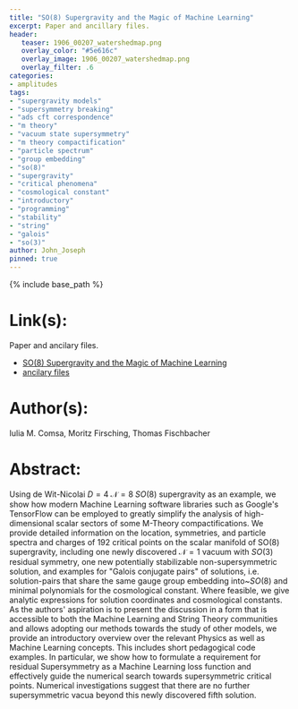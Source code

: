 ```yaml
---
title: "SO(8) Supergravity and the Magic of Machine Learning"
excerpt: Paper and ancillary files.
header:
   teaser: 1906_00207_watershedmap.png
   overlay_color: "#5e616c"
   overlay_image: 1906_00207_watershedmap.png
   overlay_filter: .6
categories:
- amplitudes
tags:
- "supergravity models"
- "supersymmetry breaking"
- "ads cft correspondence"
- "m theory"
- "vacuum state supersymmetry"
- "m theory compactification"
- "particle spectrum"
- "group embedding"
- "so(8)"
- "supergravity"
- "critical phenomena"
- "cosmological constant"
- "introductory"
- "programming"
- "stability"
- "string"
- "galois"
- "so(3)"
author: John_Joseph
pinned: true
---
```

{% include base_path %}

# Link(s):
Paper and ancilary files.
  * [SO(8) Supergravity and the Magic of Machine Learning](https://arxiv.org/abs/1906.00207)
  * [ancilary files](https://arxiv.org/src/1906.00207/anc)

# Author(s):
Iulia M. Comsa, Moritz Firsching, Thomas Fischbacher

# Abstract:
Using de Wit-Nicolai $D=4\;\mathcal{N}=8\;SO(8)$ supergravity as an example, we show how modern Machine Learning software libraries such as Google's TensorFlow can be employed to greatly simplify the analysis of high-dimensional scalar sectors of some M-Theory compactifications. We provide detailed information on the location, symmetries, and particle spectra and charges of 192 critical points on the scalar manifold of SO(8) supergravity, including one newly discovered $\mathcal{N}=1$ vacuum with $SO(3)$ residual symmetry, one new potentially stabilizable non-supersymmetric solution, and examples for "Galois conjugate pairs" of solutions, i.e. solution-pairs that share the same gauge group embedding into~$SO(8)$ and minimal polynomials for the cosmological constant. Where feasible, we give analytic expressions for solution coordinates and cosmological constants. As the authors' aspiration is to present the discussion in a form that is accessible to both the Machine Learning and String Theory communities and allows adopting our methods towards the study of other models, we provide an introductory overview over the relevant Physics as well as Machine Learning concepts. This includes short pedagogical code examples. In particular, we show how to formulate a requirement for residual Supersymmetry as a Machine Learning loss function and effectively guide the numerical search towards supersymmetric critical points. Numerical investigations suggest that there are no further supersymmetric vacua beyond this newly discovered fifth solution.